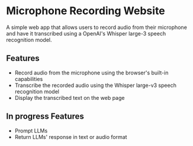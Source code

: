 # Microphone Recording Website

A simple web app that allows users to record audio from their microphone and have it transcribed using a OpenAI's Whisper large-3 speech recognition model.

## Features

- Record audio from the microphone using the browser's built-in capabilities
- Transcribe the recorded audio using the Whisper large-v3 speech recognition model
- Display the transcribed text on the web page

## In progress Features

- Prompt LLMs
- Return LLMs' response in text or audio format

